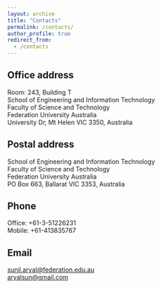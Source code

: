 ```yaml
---
layout: archive
title: "Contacts"
permalink: /contacts/
author_profile: true
redirect_from: 
  - /contacts
---
```


Office address
--------------
Room: 243, Building T<br />
School of Engineering and Information Technology<br />
Faculty of Science and Technology<br />
Federation University Australia<br />
University Dr, Mt Helen VIC 3350, Australia<br />

Postal address
--------------
School of Engineering and Information Technology<br />
Faculty of Science and Technology<br />
Federation University Australia<br />
PO Box 663, Ballarat VIC 3353, Australia<br />

Phone
-----
Office: +61-3-51226231<br />
Mobile: +61-413835767<br />

Email
-----
sunil.aryal@federation.edu.au<br />
aryalsun@gmail.com<br />
